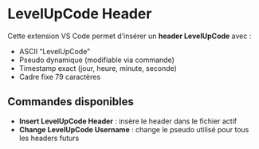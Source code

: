 # LevelUpCode Header

Cette extension VS Code permet d’insérer un **header LevelUpCode** avec :

- ASCII “LevelUpCode”  
- Pseudo dynamique (modifiable via commande)  
- Timestamp exact (jour, heure, minute, seconde)  
- Cadre fixe 79 caractères  

## Commandes disponibles

- **Insert LevelUpCode Header** : insère le header dans le fichier actif  
- **Change LevelUpCode Username** : change le pseudo utilisé pour tous les headers futurs
